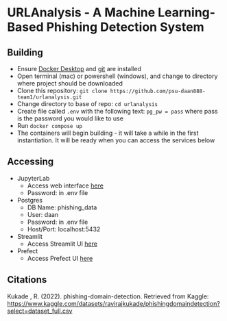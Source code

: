 # URLAnalysis - A Machine Learning-Based Phishing Detection System 

## Building
* Ensure [Docker Desktop](https://www.docker.com/products/docker-desktop/) and [git](https://github.com/git-guides/install-git) are installed 
* Open terminal (mac) or powershell (windows), and change to directory where project should be downloaded
* Clone this repository: `git clone https://github.com/psu-daan888-team1/urlanalysis.git`
* Change directory to base of repo: `cd urlanalysis`
* Create file called `.env` with the following text: `pg_pw = pass` where pass is the password you would like to use
* Run `docker compose up`
* The containers will begin building - it will take a while in the first instantiation.  It will be ready when you can access the services below

## Accessing
* JupyterLab
  * Access web interface [here](http://localhost:8888)
  * Password: in .env file
* Postgres
  * DB Name: phishing_data
  * User: daan
  * Password: in .env file
  * Host/Port: localhost:5432
* Streamlit
  * Access Streamlit UI [here](http://localhost:8501)
* Prefect
  * Access Prefect UI [here](http://localhost:4200)

## Citations
Kukade , R. (2022). phishing-domain-detection. Retrieved from Kaggle: https://www.kaggle.com/datasets/ravirajkukade/phishingdomaindetection?select=dataset_full.csv